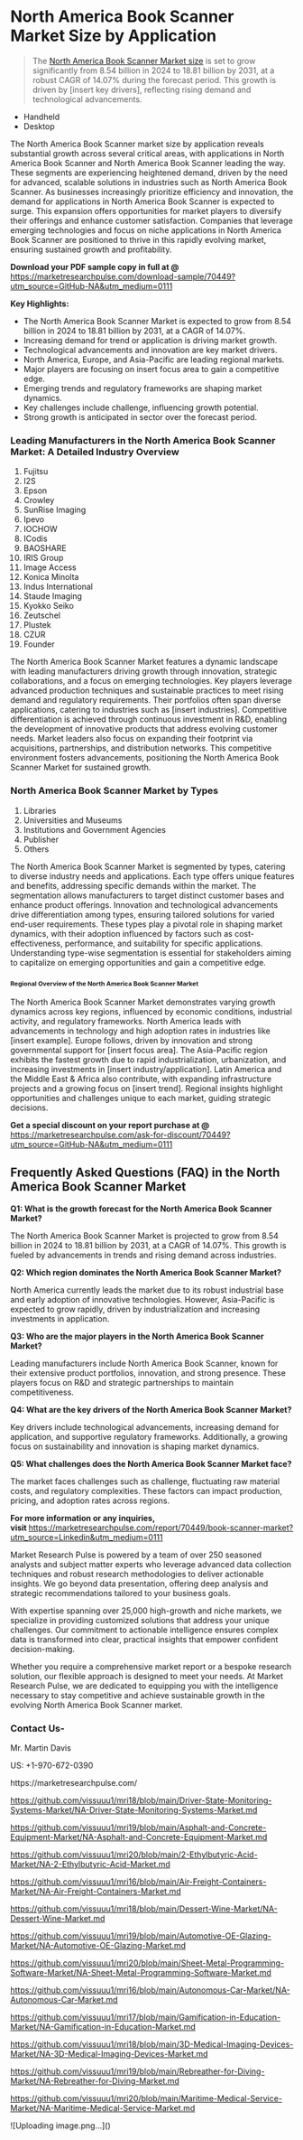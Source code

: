 <h1>North America Book Scanner Market&nbsp;Size by Application</h1><blockquote><p>The <a href="https://marketresearchpulse.com/download-sample/70449?utm_source=GitHub-NA&amp;utm_medium=0111">North America Book Scanner Market size</a> is set to grow significantly from 8.54 billion in 2024 to 18.81 billion by 2031, at a robust CAGR of 14.07% during the forecast period. This growth is driven by [insert key drivers], reflecting rising demand and technological advancements.</p></blockquote><ul><li>Handheld<li> Desktop</li></ul><p>The North America Book Scanner market size by application reveals substantial growth across several critical areas, with applications in North America Book Scanner and North America Book Scanner leading the way. These segments are experiencing heightened demand, driven by the need for advanced, scalable solutions in industries such as North America Book Scanner. As businesses increasingly prioritize efficiency and innovation, the demand for applications in North America Book Scanner is expected to surge. This expansion offers opportunities for market players to diversify their offerings and enhance customer satisfaction. Companies that leverage emerging technologies and focus on niche applications in North America Book Scanner are positioned to thrive in this rapidly evolving market, ensuring sustained growth and profitability.</p><p><strong>Download your PDF sample copy in full at @ </strong><a href="https://marketresearchpulse.com/download-sample/70449?utm_source=GitHub-NA&amp;utm_medium=0111">https://marketresearchpulse.com/download-sample/70449?utm_source=GitHub-NA&amp;utm_medium=0111</a></p><p><strong>Key Highlights: </strong></p><ul><li>The North America Book Scanner Market is expected to grow from 8.54 billion in 2024 to 18.81 billion by 2031, at a CAGR of 14.07%.</li><li>Increasing demand for trend or application is driving market growth.</li><li>Technological advancements and innovation are key market drivers.</li><li>North America, Europe, and Asia-Pacific are leading regional markets.</li><li>Major players are focusing on insert focus area to gain a competitive edge.</li><li>Emerging trends and regulatory frameworks are shaping market dynamics.</li><li>Key challenges include challenge, influencing growth potential.</li><li>Strong growth is anticipated in sector over the forecast period.</li></ul><h3>Leading Manufacturers in the North America Book Scanner Market: A Detailed Industry Overview</h3><ol><li>Fujitsu</li><li>I2S</li><li>Epson</li><li>Crowley</li><li>SunRise Imaging</li><li>Ipevo</li><li>IOCHOW</li><li>ICodis</li><li>BAOSHARE</li><li>IRIS Group</li><li>Image Access</li><li>Konica Minolta</li><li>Indus International</li><li>Staude Imaging</li><li>Kyokko Seiko</li><li>Zeutschel</li><li>Plustek</li><li>CZUR</li><li>Founder</li></ol><div class="flex max-w-full flex-col flex-grow"><div class="min-h-8 text-message flex w-full flex-col items-end gap-2 whitespace-normal break-words [.text-message+&amp;]:mt-5" dir="auto" data-message-author-role="assistant" data-message-id="fd8432e4-4910-450d-b182-61b7bfb0a01f" data-message-model-slug="gpt-4o"><div class="flex w-full flex-col gap-1 empty:hidden first:pt-[3px]"><div class="markdown prose w-full break-words dark:prose-invert light"><p>The North America Book Scanner Market features a dynamic landscape with leading manufacturers driving growth through innovation, strategic collaborations, and a focus on emerging technologies. Key players leverage advanced production techniques and sustainable practices to meet rising demand and regulatory requirements. Their portfolios often span diverse applications, catering to industries such as [insert industries]. Competitive differentiation is achieved through continuous investment in R&amp;D, enabling the development of innovative products that address evolving customer needs. Market leaders also focus on expanding their footprint via acquisitions, partnerships, and distribution networks. This competitive environment fosters advancements, positioning the North America Book Scanner Market for sustained growth.</p></div></div></div></div><h3>North America Book Scanner Market by Types</h3><ol><li>Libraries<li> Universities and Museums<li> Institutions and Government Agencies<li> Publisher<li> Others</li></ol><div class="flex max-w-full flex-col flex-grow"><div class="min-h-8 text-message flex w-full flex-col items-end gap-2 whitespace-normal break-words [.text-message+&amp;]:mt-5" dir="auto" data-message-author-role="assistant" data-message-id="084470be-0bb7-4664-bddf-5156b4f41249" data-message-model-slug="gpt-4o-mini"><div class="flex w-full flex-col gap-1 empty:hidden first:pt-[3px]"><div class="markdown prose w-full break-words dark:prose-invert light"><p>The North America Book Scanner Market is segmented by types, catering to diverse industry needs and applications. Each type offers unique features and benefits, addressing specific demands within the market. The segmentation allows manufacturers to target distinct customer bases and enhance product offerings. Innovation and technological advancements drive differentiation among types, ensuring tailored solutions for varied end-user requirements. These types play a pivotal role in shaping market dynamics, with their adoption influenced by factors such as cost-effectiveness, performance, and suitability for specific applications. Understanding type-wise segmentation is essential for stakeholders aiming to capitalize on emerging opportunities and gain a competitive edge.</p></div></div></div></div><h3><span style="font-size: 11px;">Regional Overview of the North America Book Scanner Market</span></h3><div class="flex max-w-full flex-col flex-grow"><div class="min-h-8 text-message flex w-full flex-col items-end gap-2 whitespace-normal break-words [.text-message+&amp;]:mt-5" dir="auto" data-message-author-role="assistant" data-message-id="e9038762-ce64-4e30-91c9-9bd413514231" data-message-model-slug="gpt-4o-mini"><div class="flex w-full flex-col gap-1 empty:hidden first:pt-[3px]"><div class="markdown prose w-full break-words dark:prose-invert light"><p>The North America Book Scanner Market demonstrates varying growth dynamics across key regions, influenced by economic conditions, industrial activity, and regulatory frameworks. North America leads with advancements in technology and high adoption rates in industries like [insert example]. Europe follows, driven by innovation and strong governmental support for [insert focus area]. The Asia-Pacific region exhibits the fastest growth due to rapid industrialization, urbanization, and increasing investments in [insert industry/application]. Latin America and the Middle East &amp; Africa also contribute, with expanding infrastructure projects and a growing focus on [insert trend]. Regional insights highlight opportunities and challenges unique to each market, guiding strategic decisions.</p></div></div></div></div><p><strong>Get a special discount on your report purchase at @ </strong><a href="https://marketresearchpulse.com/ask-for-discount/70449?utm_source=GitHub-NA&amp;utm_medium=0111">https://marketresearchpulse.com/ask-for-discount/70449?utm_source=GitHub-NA&amp;utm_medium=0111</a></p><h2>Frequently Asked Questions (FAQ) in the North America Book Scanner Market</h2><p><strong>Q1: What is the growth forecast for the North America Book Scanner Market?</strong></p><p>The North America Book Scanner Market is projected to grow from 8.54 billion in 2024 to 18.81 billion by 2031, at a CAGR of 14.07%. This growth is fueled by advancements in trends and rising demand across industries.</p><p><strong>Q2: Which region dominates the North America Book Scanner Market?</strong></p><p>North America currently leads the market due to its robust industrial base and early adoption of innovative technologies. However, Asia-Pacific is expected to grow rapidly, driven by industrialization and increasing investments in application.</p><p><strong>Q3: Who are the major players in the North America Book Scanner Market?</strong></p><p>Leading manufacturers include North America Book Scanner, known for their extensive product portfolios, innovation, and strong presence. These players focus on R&amp;D and strategic partnerships to maintain competitiveness.</p><p><strong>Q4: What are the key drivers of the North America Book Scanner Market?</strong></p><p>Key drivers include technological advancements, increasing demand for application, and supportive regulatory frameworks. Additionally, a growing focus on sustainability and innovation is shaping market dynamics.</p><p><strong>Q5: What challenges does the North America Book Scanner Market face?</strong></p><p>The market faces challenges such as challenge, fluctuating raw material costs, and regulatory complexities. These factors can impact production, pricing, and adoption rates across regions.</p><p><strong>For more information or any inquiries, visit&nbsp;</strong><a href="https://marketresearchpulse.com/report/70449/book-scanner-market?utm_source=Linkedin&utm_medium=0111">https://marketresearchpulse.com/report/70449/book-scanner-market?utm_source=Linkedin&utm_medium=0111</a></p><p>Market Research Pulse is powered by a team of over 250 seasoned analysts and subject matter experts who leverage advanced data collection techniques and robust research methodologies to deliver actionable insights. We go beyond data presentation, offering deep analysis and strategic recommendations tailored to your business goals.</p><p>With expertise spanning over 25,000 high-growth and niche markets, we specialize in providing customized solutions that address your unique challenges. Our commitment to actionable intelligence ensures complex data is transformed into clear, practical insights that empower confident decision-making.</p><p>Whether you require a comprehensive market report or a bespoke research solution, our flexible approach is designed to meet your needs. At Market Research Pulse, we are dedicated to equipping you with the intelligence necessary to stay competitive and achieve sustainable growth in the evolving North America Book Scanner market.</p><h3><strong>Contact Us-</strong></h3><p>Mr. Martin Davis</p><p>US: +1-970-672-0390</p><p>https://marketresearchpulse.com/</p><p><a href="https://github.com/vissuuu1/mri18/blob/main/Driver-State-Monitoring-Systems-Market/NA-Driver-State-Monitoring-Systems-Market.md">https://github.com/vissuuu1/mri18/blob/main/Driver-State-Monitoring-Systems-Market/NA-Driver-State-Monitoring-Systems-Market.md</a></p><p><a href="https://github.com/vissuuu1/mri19/blob/main/Asphalt-and-Concrete-Equipment-Market/NA-Asphalt-and-Concrete-Equipment-Market.md">https://github.com/vissuuu1/mri19/blob/main/Asphalt-and-Concrete-Equipment-Market/NA-Asphalt-and-Concrete-Equipment-Market.md</a></p><p><a href="https://github.com/vissuuu1/mri20/blob/main/2-Ethylbutyric-Acid-Market/NA-2-Ethylbutyric-Acid-Market.md">https://github.com/vissuuu1/mri20/blob/main/2-Ethylbutyric-Acid-Market/NA-2-Ethylbutyric-Acid-Market.md</a></p><p><a href="https://github.com/vissuuu1/mri16/blob/main/Air-Freight-Containers-Market/NA-Air-Freight-Containers-Market.md">https://github.com/vissuuu1/mri16/blob/main/Air-Freight-Containers-Market/NA-Air-Freight-Containers-Market.md</a></p><p><a href="https://github.com/vissuuu1/mri18/blob/main/Dessert-Wine-Market/NA-Dessert-Wine-Market.md">https://github.com/vissuuu1/mri18/blob/main/Dessert-Wine-Market/NA-Dessert-Wine-Market.md</a></p><p><a href="https://github.com/vissuuu1/mri19/blob/main/Automotive-OE-Glazing-Market/NA-Automotive-OE-Glazing-Market.md">https://github.com/vissuuu1/mri19/blob/main/Automotive-OE-Glazing-Market/NA-Automotive-OE-Glazing-Market.md</a></p><p><a href="https://github.com/vissuuu1/mri20/blob/main/Sheet-Metal-Programming-Software-Market/NA-Sheet-Metal-Programming-Software-Market.md">https://github.com/vissuuu1/mri20/blob/main/Sheet-Metal-Programming-Software-Market/NA-Sheet-Metal-Programming-Software-Market.md</a></p><p><a href="https://github.com/vissuuu1/mri16/blob/main/Autonomous-Car-Market/NA-Autonomous-Car-Market.md">https://github.com/vissuuu1/mri16/blob/main/Autonomous-Car-Market/NA-Autonomous-Car-Market.md</a></p><p><a href="https://github.com/vissuuu1/mri17/blob/main/Gamification-in-Education-Market/NA-Gamification-in-Education-Market.md">https://github.com/vissuuu1/mri17/blob/main/Gamification-in-Education-Market/NA-Gamification-in-Education-Market.md</a></p><p><a href="https://github.com/vissuuu1/mri18/blob/main/3D-Medical-Imaging-Devices-Market/NA-3D-Medical-Imaging-Devices-Market.md">https://github.com/vissuuu1/mri18/blob/main/3D-Medical-Imaging-Devices-Market/NA-3D-Medical-Imaging-Devices-Market.md</a></p><p><a href="https://github.com/vissuuu1/mri19/blob/main/Rebreather-for-Diving-Market/NA-Rebreather-for-Diving-Market.md">https://github.com/vissuuu1/mri19/blob/main/Rebreather-for-Diving-Market/NA-Rebreather-for-Diving-Market.md</a></p><p><a href="https://github.com/vissuuu1/mri20/blob/main/Maritime-Medical-Service-Market/NA-Maritime-Medical-Service-Market.md">https://github.com/vissuuu1/mri20/blob/main/Maritime-Medical-Service-Market/NA-Maritime-Medical-Service-Market.md</a></p>
![Uploading image.png…]()
